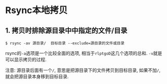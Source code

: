 # Rsync本地拷贝

## 1. 拷贝时排除源目录中中指定的文件/目录

```
$ rsync -av 源目录/  目标目录 --exclude=源目录的文件或目录
```

rsync的`-a`选项是一个比较全面的选项, 相当于`rlptgoD`这几个选项的总和. `-v`就是可以显示拷贝的过程.

注意: 源目录后面有一个`/`, 意思是把源目录下的文件拷贝到目标目录, 如果不加`/`, 就会把源目录本身移到目标目录.